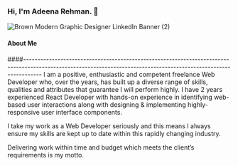 ### Hi, I'm Adeena Rehman. 👋
![Brown Modern Graphic Designer LinkedIn Banner (2)](https://github.com/adeenarehman/adeenarehman/assets/68840306/f7f83820-0244-4448-a437-f5f9e5486e40)

#### About Me
####------------------------------------------------------------------------------------------------------------------------------------------------------------------
I am a positive, enthusiastic and competent freelance Web Developer who, over the years, has built up a diverse range of skills, qualities and attributes that guarantee I will perform highly. I have 2 years experienced React Developer with hands-on experience in identifying web-based user interactions along with designing & implementing highly-responsive user interface components.

I take my work as a Web Developer seriously and this means I always ensure my skills are kept up to date within this rapidly changing industry.

Delivering work within time and budget which meets the client’s requirements is my motto.


<!--
- 🔭 I’m currently working with React JS 
- 🌱 I’m currently learning ...
- 👯 I’m looking to collaborate on ...
- 🤔 I’m looking for help with ...
- 💬 Ask me about ...
- 📫 How to reach me: ...
- 😄 Pronouns: ...
- ⚡ Fun fact: ...
-->
